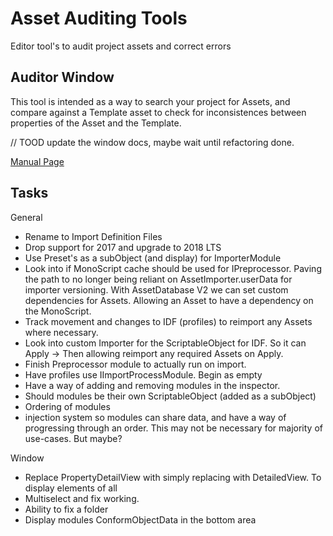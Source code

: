 # Asset Auditing Tools
Editor tool's to audit project assets and correct errors

## Auditor Window
This tool is intended as a way to search your project for Assets, and compare against a Template asset to check for inconsistences between properties of the Asset and the Template.

// TOOD update the window docs, maybe wait until refactoring done.

[Manual Page](Documentation/AssetAuditor.md)

## Tasks

General
- Rename to Import Definition Files
- Drop support for 2017 and upgrade to 2018 LTS
- Use Preset's as a subObject (and display) for ImporterModule
- Look into if MonoScript cache should be used for IPreprocessor. Paving the path to no longer being reliant on AssetImporter.userData for importer versioning. With AssetDatabase V2 we can set custom dependencies for Assets. Allowing an Asset to have a dependency on the MonoScript.
- Track movement and changes to IDF (profiles) to reimport any Assets where necessary.
- Look into custom Importer for the ScriptableObject for IDF. So it can Apply -> Then allowing reimport any required Assets on Apply.
- Finish Preprocessor module to actually run on import.
- Have profiles use IImportProcessModule. Begin as empty
- Have a way of adding and removing modules in the inspector.
- Should modules be their own ScriptableObject (added as a subObject)
- Ordering of modules
- injection system so modules can share data, and have a way of progressing through an order. This may not be necessary for majority of use-cases. But maybe?

Window
- Replace PropertyDetailView with simply replacing with DetailedView. To display elements of all
- Multiselect and fix working.
- Ability to fix a folder
- Display modules ConformObjectData in the bottom area

